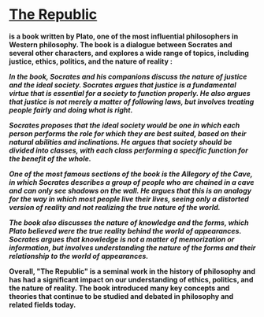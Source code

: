 # <u>The Republic</u>
 **is a book written by Plato, one of the most influential philosophers in Western philosophy. The book is a dialogue between Socrates and several other characters, and explores a wide range of topics, including justice, ethics, politics, and the nature of reality :**

***In the book, Socrates and his companions discuss the nature of justice and the ideal society. Socrates argues that justice is a fundamental virtue that is essential for a society to function properly. He also argues that justice is not merely a matter of following laws, but involves treating people fairly and doing what is right.***

***Socrates proposes that the ideal society would be one in which each person performs the role for which they are best suited, based on their natural abilities and inclinations. He argues that society should be divided into classes, with each class performing a specific function for the benefit of the whole.***

***One of the most famous sections of the book is the Allegory of the Cave, in which Socrates describes a group of people who are chained in a cave and can only see shadows on the wall. He argues that this is an analogy for the way in which most people live their lives, seeing only a distorted version of reality and not realizing the true nature of the world.***

***The book also discusses the nature of knowledge and the forms, which Plato believed were the true reality behind the world of appearances. Socrates argues that knowledge is not a matter of memorization or information, but involves understanding the nature of the forms and their relationship to the world of appearances.***

**Overall, "The Republic" is a seminal work in the history of philosophy and has had a significant impact on our understanding of ethics, politics, and the nature of reality. The book introduced many key concepts and theories that continue to be studied and debated in philosophy and related fields today.**